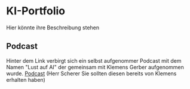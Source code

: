 # KI-Portfolio

Hier könnte ihre Beschreibung stehen

## Podcast
Hinter dem Link verbirgt sich ein selbst aufgenommer Podcast mit dem Namen "Lust auf AI" der gemeinsam mit Klemens Gerber aufgenommen wurde.
[Podcast](https://github.com/FatManWalking/learning_ai/blob/a8a71d28b24ca0a7a901540c9a6476a53048db8b/Lust%20auf%20AI.mp3)
(Herr Scherer Sie sollten diesen bereits von Klemens erhalten haben)
